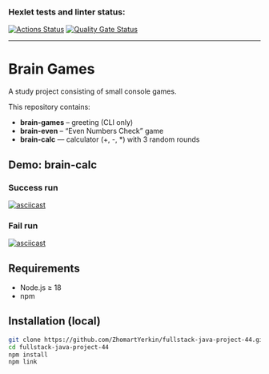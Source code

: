 ### Hexlet tests and linter status:
[![Actions Status](https://github.com/ZhomartYerkin/fullstack-java-project-44/actions/workflows/hexlet-check.yml/badge.svg)](https://github.com/ZhomartYerkin/fullstack-java-project-44/actions)
[![Quality Gate Status](https://sonarcloud.io/api/project_badges/measure?project=ZhomartYerkin_fullstack-java-project-44&metric=alert_status)](https://sonarcloud.io/dashboard?id=ZhomartYerkin_fullstack-java-project-44)

---

# Brain Games

A study project consisting of small console games.

This repository contains:
- **brain-games** – greeting (CLI only)
- **brain-even** – “Even Numbers Check” game
- **brain-calc** — calculator (+, -, *) with 3 random rounds

## Demo: brain-calc

### Success run
[![asciicast](https://asciinema.org/a/jSXOBQPn96Qdhja7HlK14WZkm.svg)](https://asciinema.org/a/jSXOBQPn96Qdhja7HlK14WZkm)

### Fail run
[![asciicast](https://asciinema.org/a/wDFqlNnYZe52MyBcn4bSLmbI1.svg)](https://asciinema.org/a/wDFqlNnYZe52MyBcn4bSLmbI1)


## Requirements

- Node.js ≥ 18
- npm

## Installation (local)

```bash
git clone https://github.com/ZhomartYerkin/fullstack-java-project-44.git
cd fullstack-java-project-44
npm install
npm link

